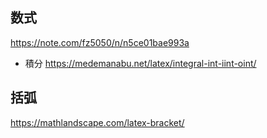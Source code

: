 ## 数式
https://note.com/fz5050/n/n5ce01bae993a

- 積分
https://medemanabu.net/latex/integral-int-iint-oint/

## 括弧
https://mathlandscape.com/latex-bracket/